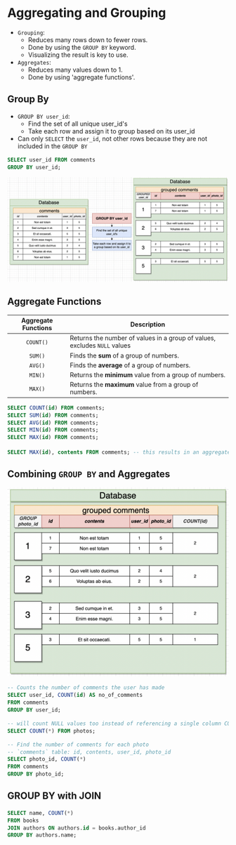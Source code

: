 # Aggregating and Grouping

- `Grouping`:
  - Reduces many rows down to fewer rows.
  - Done by using the `GROUP BY` keyword.
  - Visualizing the result is key to use.
- `Aggregates`:
  - Reduces many values down to 1.
  - Done by using 'aggregate functions'.

## Group By

- `GROUP BY user_id`:
  - Find the set of all unique user_id's
  - Take each row and assign it to group based on its user_id
- Can only `SELECT` the `user_id`, not other rows because they are not included in the `GROUP BY`

```sql
SELECT user_id FROM comments
GROUP BY user_id;
```

<img src="./pics/group-by.png" />

## Aggregate Functions

| Aggregate Functions | Description                                                               |
| :-----------------: | ------------------------------------------------------------------------- |
|      `COUNT()`      | Returns the number of values in a group of values, excludes `NULL` values |
|       `SUM()`       | Finds the **sum** of a group of numbers.                                  |
|       `AVG()`       | Finds the **average** of a group of numbers.                              |
|       `MIN()`       | Returns the **minimum** value from a group of numbers.                    |
|       `MAX()`       | Returns the **maximum** value from a group of numbers.                    |

```sql
SELECT COUNT(id) FROM comments;
SELECT SUM(id) FROM comments;
SELECT AVG(id) FROM comments;
SELECT MIN(id) FROM comments;
SELECT MAX(id) FROM comments;

SELECT MAX(id), contents FROM comments; -- this results in an aggregate function error
```

## Combining `GROUP BY` and Aggregates

<img src="./pics/group-by2.png" />

```sql
-- Counts the number of comments the user has made
SELECT user_id, COUNT(id) AS no_of_comments
FROM comments
GROUP BY user_id;
```

```sql
-- will count NULL values too instead of referencing a single column COUNT(user_id)
SELECT COUNT(*) FROM photos;
```

```sql
-- Find the number of comments for each photo
-- `comments` table: id, contents, user_id, photo_id
SELECT photo_id, COUNT(*)
FROM comments
GROUP BY photo_id;
```

## GROUP BY with JOIN

```sql
SELECT name, COUNT(*)
FROM books
JOIN authors ON authors.id = books.author_id
GROUP BY authors.name;
```
